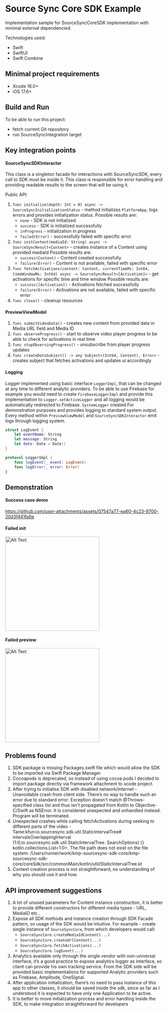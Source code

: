 # Source Sync Core SDK Example

Implementation sample for SourceSyncCoreSDK implementation with minimal external dependencied.

Technologies used:

- Swift
- SwiftUI
- Swift Combine

## Minimal project requirements

- Xcode 16.0+
- iOS 17.6+

## Build and Run
To be able to run this project:
- fetch current Git repository
- run SourceSyncIntegration target

## Key integration points
#### SourceSyncSDKInteractor
This class is a singleton facade for interactions with SourceSyncSDK, every call to SDK must be inside it. This class is responsible for error handling and providing readable results to the screen that will be using it.

Public API:
1. `func initialize(depth: Int = 0) async -> SourceSyncInitializationStatus` - method initializes `PlatformApp`, logs errors and provides initialization status.
   Possible results are:
   - `none` - SDK is not initialized
   - `success` - SDK is initialized successfully
   - `inProgress` - initialization in progress
   - `failed(Error)` - successfully failed with specific error
2. `func initContent(mediaId: String) async -> SourceSyncResult<Content>` - creates instance of a Content using provided mediaId
   Possible results are:
   - `success(Content)` - Content created successfully
   - `failure(Error)` - Content is not available, failed with specific error
3. `func fetchActivations(content: Content, currentTimeMs: Int64, timeWindowMs: Int64) async -> SourceSyncResult<[Activation]>` - get activations for specific time and time window
   Possible results are:
   - `success([Activation])` - Activations fetched successfully
   - `failure(Error)` - Activations are not available, failed with specific error
4. `func close()` - cleanup resources
#### PreviewViewModel
1. `func submitVideoData()` - creates new content from provided data in Media URL field and Media ID
2. `func observeProgress()` - start to observe video player progress to be able to check for activations in real time
3. `func stopObservingProgress()` - unsubscribe from player progress updates
4. `func createDataSubject() -> any Subject<(Int64, Content), Error>` - creates subject that fetches activations and updates ui accordingly

#### Logging

Logger implemented using basic interface `LoggerImpl`, that can be changed at any time to different analytic providers. 
To be able to use Firebase for example you would need to create `FirebaseLoggerImpl` and provide this implementation to `Logger.setActiveLogger` and all logging would be automatically redirected to Firebase. 
`SystemLogger` created For demonstration purposes and provides logging to standard system output.
Every method within `PreviewViewModel` and `SourceSyncSDKInteractor` emit logs through logging system.

```swift
struct LogEvent {
    let eventName: String
    let message: String
    let date: Date = Date()
}

protocol LoggerImpl {
    func logEvent(_ event: LogEvent)
    func logError(_ error: Error)
}
```

## Demonstration
#### Success case demo
https://github.com/user-attachments/assets/07547a77-ea60-4c23-9700-20d3f441fa6e

#### Failed init
<img src="Demo/init_error.png" alt="Alt Text" width="300">

#### Failed preview
<img src="Demo/preview_error.png" alt="Alt Text" width="300">

## Problems found
1. SDK package is missing Packages.swift file which would allow the SDK to be imported via Swift Package Manager.
2. Cocoapods is deprecated, so instead of using cocoa pods I decided to import package directly via framework attachment to xcode project.
3. After trying to initialise SDK with disabled network/internet - Unavoidable crash from client side. There’s no way to handle such an error due to standard error: Exception doesn't match @Throws-specified class list and thus isn't propagated from Kotlin to Objective-C/Swift as NSError. It is considered unexpected and unhandled instead. Program will be terminated.
4. Unexpected crashes while calling fetchActivations during seeking to different parts of the video - Tame:kfun:io.sourcesync.sdk.util.StaticIntervalTree# intervalsOverlappingInterval (1:0;io.sourcesync.sdk.util.StaticIntervalTree. SearchOptions) {} kotlin.collections.List<1:0>. The file path does not exist on the file system: /Users/runner/work/kmp-sourcesync-sdk-core/kmp-sourcesync-sdk-core/coreSdk/src/commonMain/kotlin/util/StaticIntervalTree.kt
5. Context creation process is not straightforward, no understanding of why you should use it and how.

## API improvement suggestions

1. A lot of unused parameters for Content instance construction, it is better to provide different constructors for different media types - URL, MediaID etc..
2. Expose all SDK methods and instance creation through SDK Facade pattern, so usage of the SDK would be intuitive. For example - create single instance of `SourceSyncCore`, from which developers would call:
   - `SourceSyncCore.createMediaIdContent(...)`
   - `SourceSyncCore.createUrlContent(...)`
   - `SourceSyncCore.fetchActivations(...)`
   - `SourceSyncCore.logEvent(...)`
3. Analytics available only through the single vendor with non-universal interface, it’s a good practice to expose analytics logger as interface, so client can provide his own tracking service. From the SDK side will be provided basic implementations for supported Analytic providers such as Firebase, Amplitude, OneSignal.
4.  After application initialization, there’s no need to pass instance of this app to other classes, it should be saved inside the sdk, since as far as I understood it is expected to have only one Application to be active.
5. It is better to move initialization process and error handling inside the SDK, to make integration straightforward for developers
